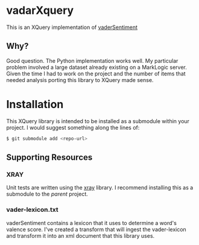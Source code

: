 # vadarXquery
This is an XQuery implementation of [vaderSentiment](https://github.com/cjhutto/vaderSentiment)

## Why?
Good question. The Python implementation works well. My particular problem involved a large dataset already existing on a MarkLogic server. Given the time I had to work on the project and the number of items that needed analysis porting this library to XQuery made sense.

# Installation
This XQuery library is intended to be installed as a submodule within your project. I would suggest something along the lines of:
```bash
$ git submodule add <repo-url>
```
## Supporting Resources
### XRAY
Unit tests are written using the [xray](https://github.com/robwhitby/xray) library. I recommend installing this as a submodule to the _parent_ project.

### vader-lexicon.txt
vaderSentiment contains a lexicon that it uses to determine a word's valence score. I've created a transform that will ingest the vader-lexicon and transform it into an xml document that this library uses.
